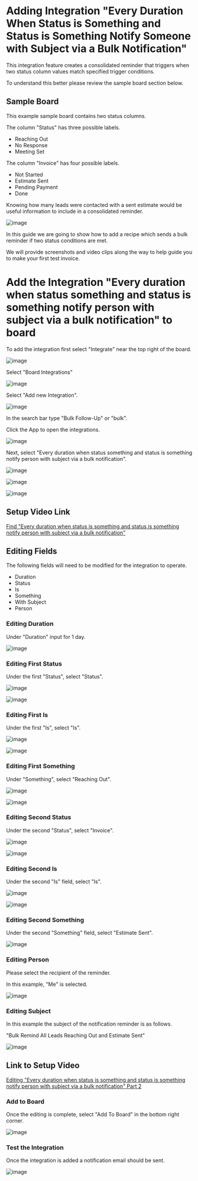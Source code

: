 # Adding Integration "Every Duration When Status is Something and Status is Something Notify Someone with Subject via a Bulk Notification"

This integration feature creates a consolidated reminder that triggers when two status column values match specified trigger conditions. 

To understand this better please review the sample board section below. 


## Sample Board 

This example sample board contains two status columns. 

The column "Status" has three possible labels.

- Reaching Out 
- No Response 
- Meeting Set 

The column "Invoice" has four possible labels.

- Not Started 
- Estimate Sent
- Pending Payment 
- Done

Knowing how many leads were contacted with a sent estimate would be useful information to include in a consolidated reminder. 

![image](/img/addingintegrationfolder/bulk34.png)


In this guide we are going to show how to add a recipe which sends a bulk reminder if two status conditions are met.

We will provide screenshots and video clips along the way to help guide you to make your first test invoice.


# Add the Integration "Every duration when status something and status is something notify person with subject via a bulk notification" to board 
 

To add the integration first select "Integrate" near the top right of the board. 

![image](/img/addingintegrationfolder/bulk59.png)

Select "Board Integrations"
 
![image](/img/addingintegrationfolder/bulk39.png)

Select "Add new Integration".

![image](/img/addingintegrationfolder/bulk37.png)

In the search bar type "Bulk Follow-Up" or "bulk".

Click the App to open the integrations. 

![image](/img/addingintegrationfolder/bulk38.png)

Next, select "Every duration when status something and status is something notify person with subject via a bulk notification".


![image](/img/addingintegrationfolder/bulk40.1.png)

![image](/img/addingintegrationfolder/bulk41.png)

![image](/img/addingintegrationfolder/bulk42.png)


## Setup Video Link 

[Find "Every duration when status is something and status is something notify person with subject via a bulk notification"](https://youtu.be/-6mnpSC9vFE)

## Editing Fields 

The following fields will need to be modified for the integration to operate.

- Duration
- Status 
- Is 
- Something 
- With Subject  
- Person 

### Editing Duration

Under "Duration" input for 1 day.

![image](/img/addingintegrationfolder/bulk43.png)


### Editing First Status 

Under the first "Status", select "Status".

![image](/img/addingintegrationfolder/bulk44.png)

![image](/img/addingintegrationfolder/bulk45.png)

### Editing First Is

Under the first "Is", select "Is".

![image](/img/addingintegrationfolder/bulk46.png)

![image](/img/addingintegrationfolder/bulk47.png)


### Editing First Something

Under "Something", select "Reaching Out".

![image](/img/addingintegrationfolder/bulk48.png)

![image](/img/addingintegrationfolder/bulk49.png)




### Editing Second Status 

Under the second "Status", select "Invoice". 

![image](/img/addingintegrationfolder/bulk50.png)

![image](/img/addingintegrationfolder/bulk51.png)



### Editing Second Is 

Under the second "Is" field, select "Is".

![image](/img/addingintegrationfolder/bulk52.png)

![image](/img/addingintegrationfolder/bulk53.png)


### Editing Second Something 

Under the second "Something" field, select "Estimate Sent". 

![image](/img/addingintegrationfolder/bulk54.png)


### Editing Person

Please select the recipient of the reminder. 

In this example, "Me" is selected. 

![image](/img/addingintegrationfolder/bulk55.png)

### Editing Subject 

In this example the subject of the notification reminder is as follows. 

"Bulk Remind All Leads Reaching Out and Estimate Sent"

![image](/img/addingintegrationfolder/bulk56.png)


## Link to Setup Video 

[Editing "Every duration when status is something and status is something notify person with subject via a bulk notification" Part 2](https://youtu.be/hf7krDJ_Bo0)

### Add to Board

Once the editing is complete, select "Add To Board" in the bottom right corner. 

![image](/img/addingintegrationfolder/bulk57.png)

### Test the Integration

Once the integration is added a notification email should be sent.

![image](/img/addingintegrationfolder/bulk58.png)
